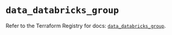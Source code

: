 # `data_databricks_group`

Refer to the Terraform Registry for docs: [`data_databricks_group`](https://registry.terraform.io/providers/databricks/databricks/1.46.0/docs/data-sources/group).
